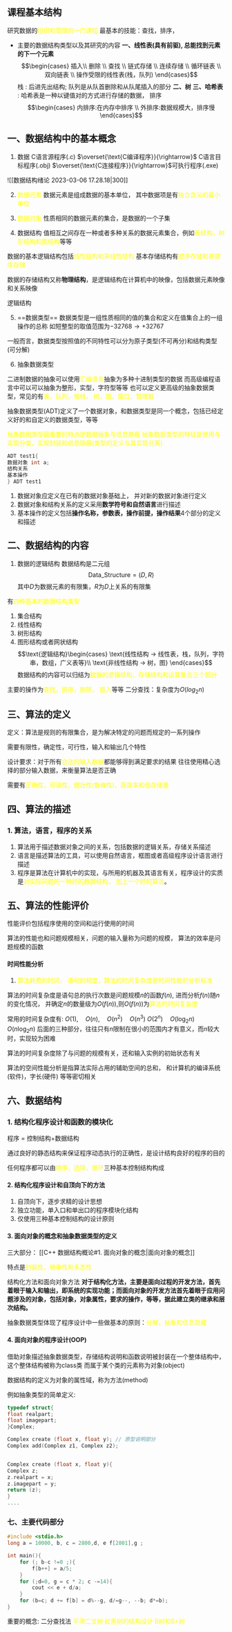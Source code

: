 ## 课程基本结构

研究数据的<mark style="background: transparent; color: yellow">组织和管理的一门课程</mark>
最基本的技能：查找，排序，

- 主要的数据结构类型以及其研究的内容
**一、线性表(具有前驱), 总能找到元素的下一个元素**
$$\begin{cases}
插入\\
删除 \\
查找 \\
链式存储 \\
连续存储 \\
循环链表 \\
双向链表 \\
操作受限的线性表(栈，队列)
\end{cases}$$
栈 : 后进先出结构;  队列是从队首删除和从队尾插入的部分
**二、树**
**三、哈希表** : 哈希表是一种以键值对的方式进行存储的数据，
排序
$$\begin{cases}
内排序:在内存中排序 \\
外排序:数据规模大，排序慢
\end{cases}$$

## 一、数据结构中的基本概念
1. 数据
C语言源程序(.c) $\overset{\text{C编译程序}}{\rightarrow}$ C语言目标程序(.obj) $\overset{\text{C连接程序}}{\rightarrow}$可执行程序(.exe) 

![[数据结构绪论 2023-03-06 17.28.18|300]]

2. <mark style="background: transparent; color: yellow">数据元素</mark>
数据元素是组成数据的基本单位， 其中数据项是有<mark style="background: transparent; color: yellow">独立含义的最小单位</mark>

3. <mark style="background: transparent; color: yellow">数据对象</mark>
性质相同的数据元素的集合，是数据的一个子集

4. 数据结构
值相互之间存在一种或者多种关系的数据元素集合，例如<mark style="background: transparent; color: yellow">表结构，树形结构和图结构</mark>等等

数据的基本逻辑结构包括<mark style="background: transparent; color: yellow">线性结构和非线性结构</mark>
基本存储结构有<mark style="background: transparent; color: yellow">顺序存储和非顺序存储</mark>

数据的存储结构又称**物理结构**，是逻辑结构在计算机中的映像，包括数据元素映像和关系映像

逻辑结构

5. ==数据类型==
数据类型是一组性质相同的值的集合和定义在值集合上的一组操作的总称 
如短整型的取值范围为$-32768\to +32767$

一般而言，数据类型按照值的不同特性可以分为原子类型(不可再分)和结构类型(可分解)

6. 抽象数据类型

二进制数据的抽象可以使用<mark style="background: transparent; color: yellow">汇编语言</mark>抽象为多种十进制类型的数据
而高级编程语言中可以可以抽象为整形，实型，字符型等等
也可以定义更高级的抽象数据类型，常见的有<mark style="background: transparent; color: yellow">表，队列，堆栈， 树，图，窗口，管理器</mark>

抽象数据类型(ADT)定义了一个数据对象，和数据类型是同一个概念，包括已经定义好的和自定义的数据类型，等等

<mark style="background: transparent; color: yellow">抽象数据类型最重要的特点是数据抽象与信息屏蔽</mark>
<mark style="background: transparent; color: yellow">抽象数据类型的特征是使用与实现分类，实现封装和信息隐蔽(类型的定义与其实现分离)</mark>

```C
ADT test1{
数据对象 int a;
结构关系
基本操作
} ADT test1
```
1. 数据对象应定义在已有的数据对象基础上， 并对新的数据对象进行定义
2. 数据对象和结构关系的定义采用**数学符号和自然语言**进行描述
3. 基本操作的定义包括**操作名称，参数表，操作前提，操作结果**4个部分的定义和描述

## 二、数据结构的内容
1. 数据的逻辑结构
数据结构是二元组
$$\text{Data\_Structure}  = (D,R)$$
其中$D$为数据元素的有限集，$R$为$D$上关系的有限集

有<mark style="background: transparent; color: yellow">四种基本的数据结构类型</mark>
1. 集合结构
2. 线性结构
3. 树形结构
4. 图形结构或者网状结构
$$\text{逻辑结构}\begin{cases}
\text{线性结构 -> 线性表，栈，队列，字符串，数组，广义表等}\\
\text{非线性结构 -> 树，图}
\end{cases}$$
数据结构的内容可以归结为<mark style="background: transparent; color: yellow">数据的逻辑结构，存储结构和运算集合三个部分</mark>

主要的操作为<mark style="background: transparent; color: yellow">查找，排序，删除， 插入</mark>等等
二分查找：复杂度为$O(log_2n)$ 
## 三、算法的定义

定义：算法是规则的有限集合，是为解决特定的问题而规定的一系列操作

需要有限性，确定性，可行性，输入和输出几个特性

设计要求：对于所有<mark style="background: transparent; color: yellow">合法的输入数据</mark>都能够得到满足要求的结果
往往使用精心选择的部分输入数据，来衡量算法是否正确

需要有<mark style="background: transparent; color: yellow">正确性，可读性，健壮性(鲁棒性)，高效率和低存储量</mark>

## 四、算法的描述

### 1. 算法，语言，程序的关系
1. 算法用于描述数据对象之间的关系，包括数据的逻辑关系，存储关系描述
2. 语言是描述算法的工具，可以使用自然语言，框图或者高级程序设计语言进行描述
3. 程序是算法在计算机中的实现，与所用的机器及其语言有关，程序设计的实质是<mark style="background: transparent; color: yellow">对实际问题的一种好的数据结构， 加上一个好的算法</mark>。

## 五、算法的性能评价
性能评价包括程序使用的空间和运行使用的时间

算法的性能也和问题规模相关，问题的输入量称为问题的规模， 算法的效率是问题规模的函数

#### 时间性能分析 
1. <mark style="background: transparent; color: yellow">算法耗费的时间， 语句的频度，算法的时间复杂度是时间性能的分析标准</mark>

算法的时间复杂度是语句总的执行次数是问题规模$n$的函数$f(n)$, 进而分析$f(n)$随$n$的变化情况， 并确定$n$的数量级为$O(f(n))$,则$O(f(n))$为<mark style="background: transparent; color: yellow">算法的时间复杂度</mark>

常用的时间复杂度有: 
$O(1), \quad  O(n),\quad O(n^2) \quad O(n^3)$
$O(2^n) \quad O(\log_{2}n) \quad O(n\log_{2}n)$
后面的三种部分，往往只有$n$限制在很小的范围内才有意义，而$n$较大时，实现较为困难

算法的时间复杂度除了与问题的规模有关，还和输入实例的初始状态有关

算法的空间性能分析是指算法实际占用的辅助空间的总和， 和计算机的编译系统(软件)，字长(硬件) 等等密切相关

## 六、数据结构
### 1. 结构化程序设计和函数的模块化
程序 = 控制结构+数据结构

通过良好的静态结构来保证程序动态执行的正确性，是设计结构良好的程序的目的

任何程序都可以由<mark style="background: transparent; color: yellow">顺序，选择，循环</mark>三种基本控制结构构成

#### 2. 结构化程序设计和自顶向下的方法
1. 自顶向下，逐步求精的设计思想
2. 独立功能，单入口和单出口的程序模块化结构
3. 仅使用三种基本控制结构的设计原则

#### 3. 面向对象的概念和抽象数据类型的定义

三大部分： [[C++ 数据结构概论#1. 面向对象的概念|面向对象的概念]]

特点是<mark style="background: transparent; color: yellow">封装性，继承性和多态性</mark>

结构化方法和面向对象方法
**对于结构化方法，主要是面向过程的开发方法，首先着眼于输入和输出，即系统的实现功能；而面向对象的开发方法首先着眼于应用问题涉及的对象，包括对象，对象属性，要求的操作，等等，据此建立类的继承和层次结构。**

抽象数据类型体现了程序设计中一些做基本的原则：<mark style="background: transparent; color: yellow">分解，抽象和信息隐藏</mark>

#### 4. 面向对象的程序设计(OOP)
借助对象描述抽象数据类型，存储结构说明和函数说明被封装在一个整体结构中，这个整体结构被称为class类
而属于某个类的元素称为对象(object)

数据结构的定义为对象的属性域，称为方法(method)

例如抽象类型的简单定义:
```c
typedef struct{
float realpart;
float imagepart;
}Complex;

Complex create (float x, float y); // 原型说明部分
Complex add(Complex z1, Complex z2);


Complex create (float x, float y){
Complex z;
z.realpart = x;
z.imagepart = y;
return (z);
}
....
```



### 七、主要代码部分
```C
#include <stdio.h>
long a = 10000, b, c = 2800,d, e f[2801],g ;

int main(){
	for (; b-c !=0 ;){
		f[b++] = a/5;
	}
	for (;d=0, g = c * 2; c -=14){
		cout << e + d/a; 
	}
	for (b=c; d += f[b] = d%--g, d/=g--, --b; d*=b); 
}

```
重要的概念: 
二分查找法 
<mark style="background: transparent; color: yellow">平滑二叉树</mark>
<mark style="background: transparent; color: yellow">红黑树的结构设计</mark>
<mark style="background: transparent; color: yellow">B树和B+树</mark>
